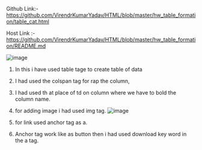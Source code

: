 Github Link:-https://github.com/VirendrKumarYadav/HTML/blob/master/hw_table_formation/table_cat.html

Host Link :-https://github.com/VirendrKumarYadav/HTML/blob/master/hw_table_formation/README.md

![image](https://github.com/VirendrKumarYadav/HTML/assets/87600216/4bf0f36f-cce6-41bc-a628-89a0c0fdc821)
1. In this i have used table tage to create table of data
2. I had used the colspan tag for rap the column,
3. I had used th at place of td on column where we have to bold the column name.
4. for adding image i had used img tag.
   ![image](https://github.com/VirendrKumarYadav/HTML/assets/87600216/52a4ca3e-14fe-423e-ba91-ec702d67031b)

5. for link used anchor tag as a.
6. Anchor tag work like as button then i had used download  key word in the  a tag.


